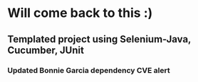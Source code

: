 # Will come back to this :) 
## Templated project using Selenium-Java, Cucumber, JUnit
### Updated Bonnie Garcia dependency CVE alert
